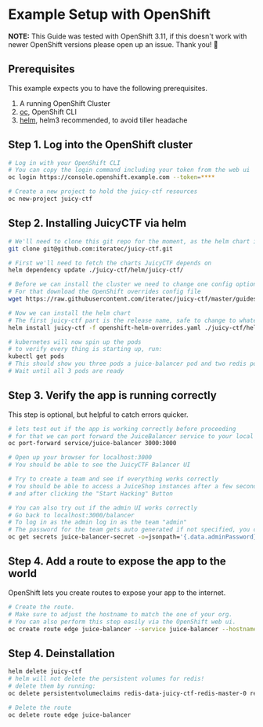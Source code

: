 # Example Setup with OpenShift

**NOTE:** This Guide was tested with OpenShift 3.11, if this doesn't work with newer OpenShift versions please open up an issue. Thank you! 👏

## Prerequisites

This example expects you to have the following prerequisites.

1. A running OpenShift Cluster
2. [oc](https://github.com/openshift/origin/releases), OpenShift CLI
3. [helm](https://helm.sh), helm3 recommended, to avoid tiller headache

## Step 1. Log into the OpenShift cluster

```bash
# Log in with your OpenShift CLI
# You can copy the login command including your token from the web ui
oc login https://console.openshift.example.com --token=****

# Create a new project to hold the juicy-ctf resources
oc new-project juicy-ctf
```

## Step 2. Installing JuicyCTF via helm

```bash
# We'll need to clone this git repo for the moment, as the helm chart isn't pushed to any registry
git clone git@github.com:iteratec/juicy-ctf.git

# First we'll need to fetch the charts JuicyCTF depends on
helm dependency update ./juicy-ctf/helm/juicy-ctf/

# Before we can install the cluster we need to change one config option, which clashes with OpenShifts security context
# For that download the OpenShift overrides config file
wget https://raw.githubusercontent.com/iteratec/juicy-ctf/master/guides/openshift/openshift-helm-overrides.yaml

# Now we can install the helm chart
# The first juicy-ctf part is the release name, safe to change to whatever you like, but the examples in the guide are written for 'juicy-ctf'
helm install juicy-ctf -f openshift-helm-overrides.yaml ./juicy-ctf/helm/juicy-ctf/

# kubernetes will now spin up the pods
# to verify every thing is starting up, run:
kubectl get pods
# This should show you three pods a juice-balancer pod and two redis pods
# Wait until all 3 pods are ready
```

## Step 3. Verify the app is running correctly

This step is optional, but helpful to catch errors quicker.

```bash
# lets test out if the app is working correctly before proceeding
# for that we can port forward the JuiceBalancer service to your local machine
oc port-forward service/juice-balancer 3000:3000

# Open up your browser for localhost:3000
# You should be able to see the JuicyCTF Balancer UI

# Try to create a team and see if everything works correctly
# You should be able to access a JuiceShop instances after a few seconds after creating a team,
# and after clicking the "Start Hacking" Button

# You can also try out if the admin UI works correctly
# Go back to localhost:3000/balancer
# To log in as the admin log in as the team "admin"
# The password for the team gets auto generated if not specified, you can extract it from the kubernetes secret:
oc get secrets juice-balancer-secret -o=jsonpath='{.data.adminPassword}' | base64 --decode
```

## Step 4. Add a route to expose the app to the world

OpenShift lets you create routes to expose your app to the internet.

```bash
# Create the route.
# Make sure to adjust the hostname to match the one of your org.
# You can also perform this step easily via the OpenShift web ui.
oc create route edge juice-balancer --service juice-balancer --hostname juicy-ctf.cloudapps.example.com
```

## Step 4. Deinstallation

```bash
helm delete juicy-ctf
# helm will not delete the persistent volumes for redis!
# delete them by running:
oc delete persistentvolumeclaims redis-data-juicy-ctf-redis-master-0 redis-data-juicy-ctf-redis-slave-0

# Delete the route
oc delete route edge juice-balancer
```
